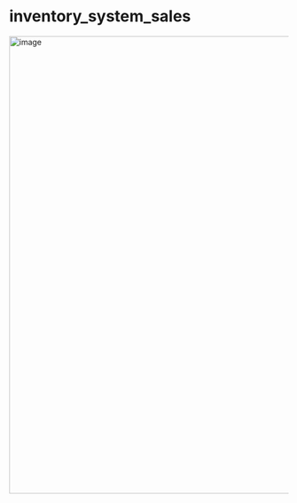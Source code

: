 # inventory_system_sales
<img width="1100" height="825" alt="image" src="https://github.com/user-attachments/assets/0cf6e0c1-6008-48c3-bac0-4aae6003cdc1" />
